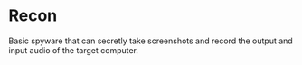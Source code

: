 # Recon
Basic spyware that can secretly take screenshots and record the output and input audio of the target computer.
